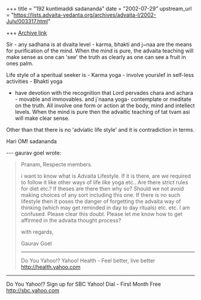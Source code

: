 +++
title = "192 kuntimaddi sadananda"
date = "2002-07-29"
upstream_url = "https://lists.advaita-vedanta.org/archives/advaita-l/2002-July/003317.html"

+++
[Archive link](https://lists.advaita-vedanta.org/archives/advaita-l/2002-July/003317.html)

Sir - any sadhana is at dvaita level - karma, bhakti
and j~naa are the means for purification of the mind.
When the mind is pure, the advaita teaching will make
sense as one can 'see' the truth as clearly as one can
see a fruit in ones palm.

Life style of a speritual seeker is - Karma yoga -
involve yourslef in self-less activities - Bhakti yoga
- have devotion with the recognition that Lord
pervades chara and achara - movable and immovables.
and j`naana yoga- contemplate or meditate on the
truth.  All involve one form or action at the body,
mind and intellect levels.  When the mind is pure then
the advaitic  teaching of tat tvam asi will make clear
sense.

Other than that there is no 'adviatic life style' and
it is contradiction in terms.

Hari OM!
sadananda



--- gaurav goel <grvgl at YAHOO.COM> wrote:
> Pranam, Respecte members.
>
> i want to know what is Advaita Lifestyle. If it is
> there, are we required to follow it like other ways
> of
> life like yoga etc.. Are there strict rules for diet
> etc.? If theses are there then why so? Should we not
> avoid making choices of any sort including this one.
> If there is no such lifestyle then it poses the
> danger
> of forgetting the advaita way of thinking (which may
> get reminded in day to day rituals) etc. etc.
> I am confused. Please clear this doubt. Please let
> me
> know how to get affirmed in the advaita thought
> process?
>
> with regards,
>
> Gaurav Goel
>
>
> __________________________________________________
> Do You Yahoo!?
> Yahoo! Health - Feel better, live better
> http://health.yahoo.com


__________________________________________________
Do You Yahoo!?
Sign up for SBC Yahoo! Dial - First Month Free
http://sbc.yahoo.com

